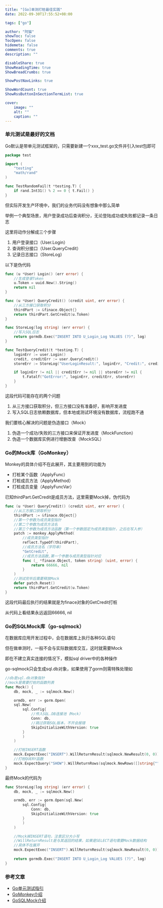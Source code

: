 ```yaml
---
title: "[Go]单测打桩最佳实践"
date: 2022-09-30T17:55:52+08:00

tags: ["go"]

author: "阿猫"
showToc: false
TocOpen: false
hidemeta: false
comments: true
description: ""

disableShare: true
ShowReadingTime: true
ShowBreadCrumbs: true

ShowPostNavLinks: true

ShowWordCount: true
ShowRssButtonInSectionTermList: true

cover:
    image: ""
    alt: ""
    caption: ""
---
```

### 单元测试是最好的文档

Go默认是带单元测试框架的，只需要新建一个xxx_test.go文件并引入test包即可
```go
package test

import (
    "testing"
    "math/rand"
)

func TestRandomFail(t *testing.T) {
    if rand.Int31() % 2 == 0 { t.Fail() }	
}
```

但实际开发生产环境中，我们的业务代码没有想象中那么简单

举例一个典型场景，用户登录成功后查询积分，无论登陆成功或失败都记录一条日志

这里将动作分解成三个步骤
1. 用户登录接口（User.Login）
2. 查询积分接口（User.QueryCredit）
3. 记录日志接口（StoreLog）

以下是伪代码
```go
func (u *User) Login() (err error) {
    //生成登录Token
    u.Token = uuid.New().String()
    return nil
}

func (u *User) QueryCredit() (credit uint, err error) {
    //从三方接口获取积分
    thirdPart := &finace.Object{}
    return thirdPart.GetCredit(u.Token)
}

func StoreLog(log string) (err error) {
    //写入SQL日志 
    return gormdb.Exec("INSERT INTO U_Login_Log VALUES (?)", log)
}

func TestQueryCredit(t *testing.T) {
    loginErr := user.Login()
    credit, creditErr := user.QueryCredit()
    storeErr := StoreLog("UserLoginResult:", loginErr, "Credit:", credit, "CreditResult:", creditErr)

    if loginErr != nil || creditErr != nil || storeErr != nil {
        t.Fatalf("GotError:", loginErr, creditErr, storeErr)
    }
}
```
这段代码可能存在的两个问题
1. 从三方接口获取积分，但三方接口没有准备好，影响开发进度
2. 写入SQL日志依赖数据库，但本地或测试环境没有数据库，流程跑不通

我们要核心解决的问题是伪造接口（Mock）
1. 伪造一个成功/失败的三方接口来保证开发进度（MockFunction）
2. 伪造一个数据库实例进行增删改查（MockSQL）

### Go的Mock库（GoMonkey）

Monkey的具体介绍不在此展开，其主要用到的功能为

* 打桩某个函数（ApplyFunc）
* 打桩成员方法（ApplyMethod）
* 打桩成员变量（ApplyFuncVar）

已知thirdPart.GetCredit是成员方法，这里需要Mock掉，伪代码为
```go
func (u *User) QueryCredit() (credit uint, err error) {
    //从三方接口获取积分
    thirdPart := &finace.Object{}
    //第一个参数为成员类型指针
    //第二个参数为成员方法名
    //第三个参数为成员方法函数（第一个参数固定为成员类型指针，之后在写入参）
    patch := monkey.ApplyMethod(
        //成员类型指针
        reflect.TypeOf(thirdPart),
        //成员方法名（字符串）
        "GetCredit",
        //成员方法函数,第一个参数与成员类型指针对应
        func (_ *finace.Object, token string) (uint, error) {
            return 66666, nil
        }
    ) 
    //测试完毕后需要释放Mock
    defer patch.Reset()
    return thirdPart.GetCredit(u.Token)
}
```
这段代码最后执行的结果就是为finace对象的GetCredit打桩

从代码上看结果永远返回66666, nil

### Go的SQLMock库（go-sqlmock）

在数据库应用开发过程中，会在数据库上执行各种SQL语句

但在做单测时，一般不会与实际数据库交互，这时就需要Mock

即在不建立真实连接的情况下，模拟sql driver中的各种操作

go-sqlmock只会生成sql.db对象，如果使用了gorm则需特殊处理如
```go
//db是sql.db对象指针
//mock是需要打桩的函数列表
func Mock() {
    db, mock, _ := sqlmock.New()

    ormdb, err := gorm.Open(
    sql.New(
        sql.Config{
            //传入SQL.DB连接池（Mock） 
            Conn: db,
            //跳过获取SQL版本，不开会报错
            SkipInitializeWithVersion: true
        }
		)
    )

    //打桩INSERT函数
    mock.ExpectExec("INSERT").WillReturnResult(sqlmock.NewResult(0, 0))
    //打桩QUERY函数
    mock.ExpectQuery("SHOW").WillReturnRows(sqlmock.NewRows([]string{""}))
}
```

最终Mock的代码为

```go
func StoreLog(log string) (err error) {
    db, mock, _ := sqlmock.New()

    ormdb, err := gorm.Open(sql.New(
        sql.Config{
            Conn: db, 
            SkipInitializeWithVersion: true
        }
        )
    )

    //Mock掉INSERT语句，注意区分大小写
    //WillReturnResult是与其返回的结果，如果是SELECT语句需要Mock数据结构
    //具体不在展开
    mock.ExpectExec("INSERT").WillReturnResult(sqlmock.NewResult(0, 0))
	
    return gormdb.Exec("INSERT INTO U_Login_Log VALUES (?)", log)
}
```
### 参考文章

* [Go单元测试指引](https://zhuanlan.zhihu.com/p267341653)
* [GoMonkey介绍](https://blog.csdn.net/weixin_30337227/article/details/121316675)
* [GoSQLMock介绍](https://blog.csdn.net/lanyang123456/article/details/115290490)
